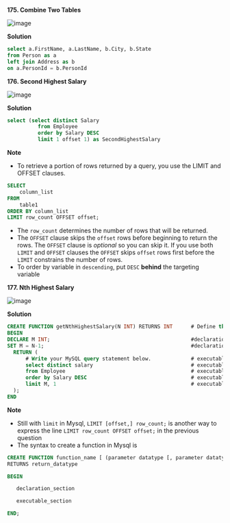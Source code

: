 **175. Combine Two Tables**

![image](https://user-images.githubusercontent.com/51500878/133527179-a0c4fee5-d4c1-49c7-8170-4e7e360f5f6e.png)

**Solution**

```sql
select a.FirstName, a.LastName, b.City, b.State 
from Person as a 
left join Address as b
on a.PersonId = b.PersonId
```

**176. Second Highest Salary**

![image](https://user-images.githubusercontent.com/51500878/133527287-d7fd334f-83b5-4fa3-9aa0-d9f56c4ba4ba.png)

**Solution**

```sql
select (select distinct Salary
          from Employee
          order by Salary DESC
          limit 1 offset 1) as SecondHighestSalary
```

**Note**

- To retrieve a portion of rows returned by a query, you use the LIMIT and OFFSET clauses.
```sql
SELECT 
    column_list
FROM
    table1
ORDER BY column_list
LIMIT row_count OFFSET offset;
```
  - The `row_count` determines the number of rows that will be returned.
  - The `OFFSET` clause skips the `offset` rows before beginning to return the rows. The `OFFSET` clause is _optional_ so you can skip it. If you use both `LIMIT` and `OFFSET` clauses the `OFFSET` skips `offset` rows first before the `LIMIT` constrains the number of rows.
- To order by variable in `descending`, put `DESC` **behind** the targeting variable

**177. Nth Highest Salary**

![image](https://user-images.githubusercontent.com/51500878/133528020-7109230a-eba0-4c28-94aa-755c446d490c.png)

**Solution**

```sql
CREATE FUNCTION getNthHighestSalary(N INT) RETURNS INT      # Define the function
BEGIN
DECLARE M INT;                                              #declaration_section
SET M = N-1;                                                #declaration_section
  RETURN (
      # Write your MySQL query statement below.             # executable_section
      select distinct salary                                # executable_section
      from Employee                                         # executable_section
      order by Salary DESC                                  # executable_section
      limit M, 1                                            # executable_section
  );
END
```

**Note**

- Still with `limit` in Mysql, `LIMIT [offset,] row_count;` is another way to express the line `LIMIT row_count OFFSET offset;` in the previous question
- The syntax to create a function in Mysql is 
```sql
CREATE FUNCTION function_name [ (parameter datatype [, parameter datatype]) ]
RETURNS return_datatype

BEGIN

   declaration_section

   executable_section

END;
```

